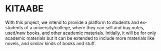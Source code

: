 # KITAABE
With this project, we intend to provide a platform to students and ex-students of a university/college, where they can sell and buy notes, used/new books, and other academic materials. Initially, it will be for only academic materials but it can be extended to include more materials like novels, and similar kinds of books and stuff.
